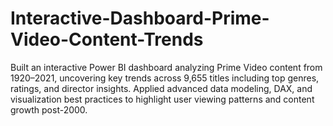 # Interactive-Dashboard-Prime-Video-Content-Trends
Built an interactive Power BI dashboard analyzing Prime Video content from 1920–2021, uncovering key trends across 9,655 titles including top genres, ratings, and director insights. Applied advanced data modeling, DAX, and visualization best practices to highlight user viewing patterns and content growth post-2000.
